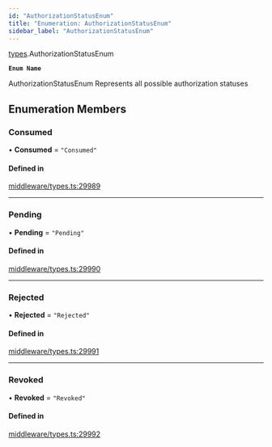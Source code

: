 ```yaml
---
id: "AuthorizationStatusEnum"
title: "Enumeration: AuthorizationStatusEnum"
sidebar_label: "AuthorizationStatusEnum"
---
```


[types](../../../modules/Types/Types.md).AuthorizationStatusEnum

**`Enum Name`**

AuthorizationStatusEnum
 Represents all possible authorization statuses

## Enumeration Members

### Consumed

• **Consumed** = ``"Consumed"``

#### Defined in

[middleware/types.ts:29989](https://github.com/PolymeshAssociation/polymesh-sdk/blob/2d3ac2aea/src/middleware/types.ts#L29989)

___

### Pending

• **Pending** = ``"Pending"``

#### Defined in

[middleware/types.ts:29990](https://github.com/PolymeshAssociation/polymesh-sdk/blob/2d3ac2aea/src/middleware/types.ts#L29990)

___

### Rejected

• **Rejected** = ``"Rejected"``

#### Defined in

[middleware/types.ts:29991](https://github.com/PolymeshAssociation/polymesh-sdk/blob/2d3ac2aea/src/middleware/types.ts#L29991)

___

### Revoked

• **Revoked** = ``"Revoked"``

#### Defined in

[middleware/types.ts:29992](https://github.com/PolymeshAssociation/polymesh-sdk/blob/2d3ac2aea/src/middleware/types.ts#L29992)
